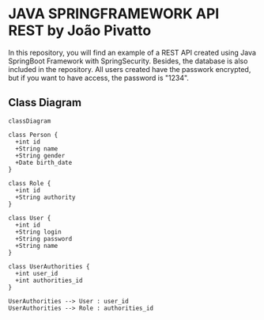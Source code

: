 # JAVA SPRINGFRAMEWORK API REST by João Pivatto

 In this repository, you will find an example of a REST API created using Java SpringBoot Framework with SpringSecurity. Besides, the database is also included in the repository. All users created have the passwork encrypted, but if you want to have access, the password is "1234".

 ## Class Diagram

```mermaid
classDiagram

class Person {
  +int id
  +String name
  +String gender
  +Date birth_date
}

class Role {
  +int id
  +String authority
}

class User {
  +int id
  +String login
  +String password
  +String name
}

class UserAuthorities {
  +int user_id
  +int authorities_id
}

UserAuthorities --> User : user_id
UserAuthorities --> Role : authorities_id
```